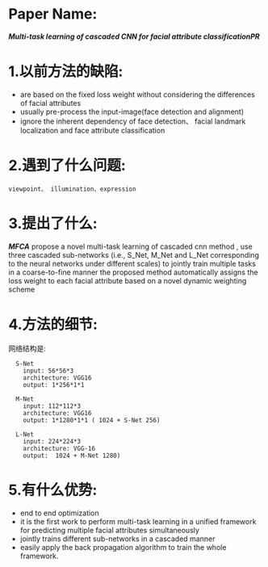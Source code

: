 # Paper Name:
  **_Multi-task learning of cascaded CNN for facial attribute classificationPR_**

# 1.以前方法的缺陷:
* are based on the fixed loss weight without considering the differences of facial attributes
* usually pre-process the input-image(face detection and alignment)
* ignore the inherent dependency of face detection、 facial landmark localization and face attribute classification

# 2.遇到了什么问题:
~~~
viewpoint、 illumination、expression
~~~
# 3.提出了什么:
**_MFCA_** propose a novel multi-task learning of cascaded cnn method ,
use three cascaded sub-networks (i.e., S_Net, M_Net and L_Net corresponding to the neural networks under different scales) to jointly train multiple tasks in a coarse-to-fine manner the proposed method automatically assigns the loss weight to each facial attribute based on a novel dynamic weighting scheme
# 4.方法的细节:
  网络结构是:
  ~~~
    S-Net
      input: 56*56*3
      architecture: VGG16
      output: 1*256*1*1

    M-Net
      input: 112*112*3
      architecture: VGG16
      output: 1*1280*1*1 ( 1024 + S-Net 256)

    L-Net
      input: 224*224*3
      architecture: VGG-16
      output:  1024 + M-Net 1280)
  ~~~


# 5.有什么优势:
* end to end optimization<br/>
* it is the first work to perform multi-task learning in a unified framework for predicting multiple facial attributes simultaneously
* jointly trains different sub-networks in a cascaded manner
* easily apply the back propagation algorithm to train the whole framework.
